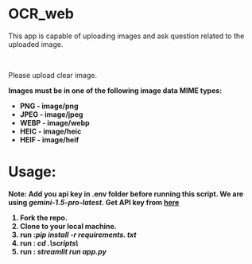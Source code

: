 # OCR_web

<p>
This app is capable of uploading images and ask question related to the uploaded image.
</p>
<br>
<p>
Please upload clear image.
</p>


<b>Images must be in one of the following image data MIME types:<b>
<ul>
    <li>PNG - image/png</li>
    <li>JPEG - image/jpeg</li>
    <li>WEBP - image/webp</li>
    <li>HEIC - image/heic</li>
    <li>HEIF - image/heif</li>
</ul>

<h1>Usage:</h1>
<b>Note:</b> Add you api key in .env folder before running this script. We are using <i>gemini-1.5-pro-latest</i>.
Get API key from <a href=https://aistudio.google.com/app/apikey>here</a>
<ol>
    <li>Fork the repo.</li>
    <li>Clone to your local machine.</li>
    <li>run :<i>pip install -r requirements. txt</i> </li>
    <li>run : <i> cd .\scripts\ </i>    </li>
    <li>run : <i> streamlit run app.py</i> </li>
    

</ol>